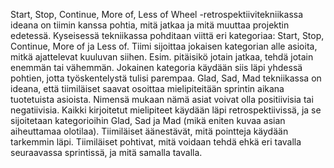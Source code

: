 Start, Stop, Continue, More of, Less of Wheel -retrospektiivitekniikassa ideana on tiimin kanssa pohtia, mitä jatkaa ja mitä muuttaa projektin edetessä. Kyseisessä tekniikassa pohditaan viittä eri kategoriaa: Start, Stop, Continue, More of ja Less of. Tiimi sijoittaa jokaisen kategorian alle asioita, mitkä ajattelevat kuuluvan siihen. Esim. pitäisikö jotain jatkaa, tehdä jotain enemmän tai vähemmän. Jokainen kategoria käydään siis läpi yhdessä pohtien, jotta työskentelystä tulisi parempaa. Glad, Sad, Mad tekniikassa on ideana, että tiimiläiset saavat osoittaa mielipiteitään sprintin aikana tuotetuista asioista. Nimensä mukaan nämä asiat voivat olla positiivisia tai negatiivisia. Kaikki kirjoitetut mielipiteet käydään läpi retrospektiivissä, ja se sijoitetaan kategorioihin Glad, Sad ja Mad (mikä eniten kuvaa asian aiheuttamaa olotilaa). Tiimiläiset äänestävät, mitä pointteja käydään tarkemmin läpi. Tiimiläiset pohtivat, mitä voidaan tehdä ehkä eri tavalla seuraavassa sprintissä, ja mitä samalla tavalla.  
